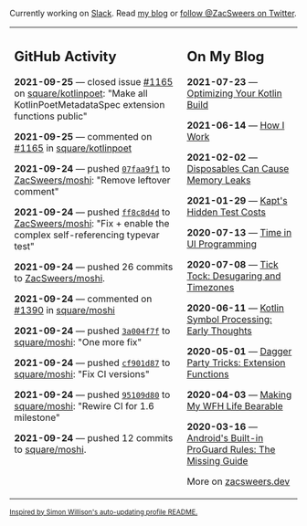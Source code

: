 Currently working on [Slack](https://slack.com/). Read [my blog](https://zacsweers.dev/) or [follow @ZacSweers on Twitter](https://twitter.com/ZacSweers).

<table><tr><td valign="top" width="60%">

## GitHub Activity
<!-- githubActivity starts -->
**2021-09-25** — closed issue [#1165](https://api.github.com/repos/square/kotlinpoet/issues/1165) on [square/kotlinpoet](https://api.github.com/repos/square/kotlinpoet): "Make all KotlinPoetMetadataSpec extension functions public"

**2021-09-25** — commented on [#1165](https://github.com/square/kotlinpoet/issues/1165#issuecomment-927134866) in [square/kotlinpoet](https://api.github.com/repos/square/kotlinpoet)

**2021-09-24** — pushed [`07faa9f1`](https://github.com/ZacSweers/moshi/commit/07faa9f1905d6b71c179bb19c5b7eb268a4160bf) to [ZacSweers/moshi](https://api.github.com/repos/ZacSweers/moshi): "Remove leftover comment"

**2021-09-24** — pushed [`ff8c8d4d`](https://github.com/ZacSweers/moshi/commit/ff8c8d4d1aacd2e8a28816f4fd50605194ad61c8) to [ZacSweers/moshi](https://api.github.com/repos/ZacSweers/moshi): "Fix + enable the complex self-referencing typevar test"

**2021-09-24** — pushed 26 commits to [ZacSweers/moshi](https://api.github.com/repos/ZacSweers/moshi).

**2021-09-24** — commented on [#1390](https://github.com/square/moshi/pull/1390#issuecomment-926877042) in [square/moshi](https://api.github.com/repos/square/moshi)

**2021-09-24** — pushed [`3a004f7f`](https://github.com/square/moshi/commit/3a004f7fd8ec18c819a92afcd42fb59a6ee73191) to [square/moshi](https://api.github.com/repos/square/moshi): "One more fix"

**2021-09-24** — pushed [`cf901d87`](https://github.com/square/moshi/commit/cf901d87fe47bf7a9fa7447b1acf1de9578bf8e6) to [square/moshi](https://api.github.com/repos/square/moshi): "Fix CI versions"

**2021-09-24** — pushed [`95109d80`](https://github.com/square/moshi/commit/95109d803c4a90deb462624c695ca8ddf0177f57) to [square/moshi](https://api.github.com/repos/square/moshi): "Rewire CI for 1.6 milestone"

**2021-09-24** — pushed 12 commits to [square/moshi](https://api.github.com/repos/square/moshi).
<!-- githubActivity ends -->
</td><td valign="top" width="40%">

## On My Blog
<!-- blog starts -->
**2021-07-23** — [Optimizing Your Kotlin Build](https://www.zacsweers.dev/optimizing-your-kotlin-build/)

**2021-06-14** — [How I Work](https://www.zacsweers.dev/how-i-work/)

**2021-02-02** — [Disposables Can Cause Memory Leaks](https://www.zacsweers.dev/disposables-can-cause-memory-leaks/)

**2021-01-29** — [Kapt's Hidden Test Costs](https://www.zacsweers.dev/kapts-hidden-test-costs/)

**2020-07-13** — [Time in UI Programming](https://www.zacsweers.dev/time-in-ui/)

**2020-07-08** — [Tick Tock: Desugaring and Timezones](https://www.zacsweers.dev/ticktock-desugaring-timezones/)

**2020-06-11** — [Kotlin Symbol Processing: Early Thoughts](https://www.zacsweers.dev/kotlin-symbol-processor-early-thoughts/)

**2020-05-01** — [Dagger Party Tricks: Extension Functions](https://www.zacsweers.dev/dagger-party-tricks-extension-functions/)

**2020-04-03** — [Making My WFH Life Bearable](https://www.zacsweers.dev/making-wfh-life-bearable/)

**2020-03-16** — [Android's Built-in ProGuard Rules: The Missing Guide](https://www.zacsweers.dev/android-proguard-rules/)
<!-- blog ends -->
More on [zacsweers.dev](https://zacsweers.dev/)
</td></tr></table>

<sub><a href="https://simonwillison.net/2020/Jul/10/self-updating-profile-readme/">Inspired by Simon Willison's auto-updating profile README.</a></sub>